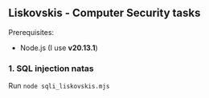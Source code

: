 ## Liskovskis - Computer Security tasks

Prerequisites:
- Node.js (I use **v20.13.1**)

### 1. SQL injection natas

Run `node sqli_liskovskis.mjs`
